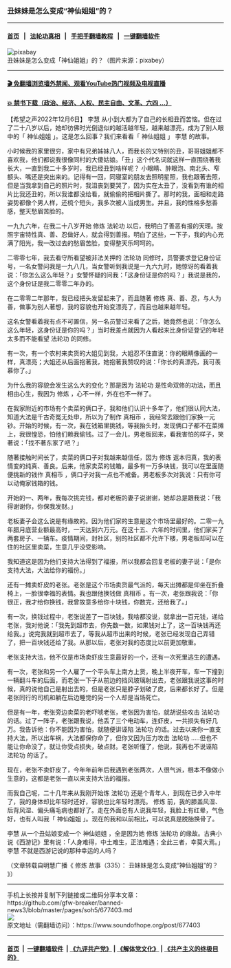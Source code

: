 ### 丑妹妹是怎么变成“神仙姐姐”的？
------------------------

#### [首页](https://github.com/gfw-breaker/banned-news3/blob/master/README.md) &nbsp;&nbsp;|&nbsp;&nbsp; [法轮功真相](https://github.com/begood0513/basic/blob/master/README.md)  &nbsp;&nbsp;|&nbsp;&nbsp; [手把手翻墙教程](https://github.com/gfw-breaker/guides/wiki)  &nbsp;&nbsp;|&nbsp;&nbsp; [一键翻墙软件](https://github.com/gfw-breaker/nogfw/blob/master/README.md)  



<div><img alt="pixabay" src="https://img.soundofhope.org/2022-12/1670364256388.jpg"/>
<br/><figcaption class="caption">
 丑妹妹是怎么变成「神仙姐姐」的？（图片来源：pixabey）
</figcaption></div><hr/>

#### [ 🎬  免翻墙浏览墙外禁闻、观看YouTube热门视频及电视直播](https://github.com/gfw-breaker/HelloWorld)

#### [ 💥  禁书下载（政治、经济、人权、民主自由、文革、六四 ...）](https://github.com/gfw-breaker/books/blob/master/README.md)

<div><div class="Content__Wrapper sc-1bvya0-0 elmmKw article_body" itemprop="articleBody">
 <div id="post_place_1">
 </div>
 <p class="meta-top">
  <span class="meta">
   【希望之声2022年12月6日】
  </span>
  <ok href="/term/815616">
   李慧
  </ok>
  从小到大都为了自己的长相丑而苦恼。但在过了二十八岁以后，她却彷佛时光倒退似的越活越年轻，越来越漂亮，成为了别人眼中的「
  <ok href="/term/67803">
   神仙姐姐
  </ok>
  」。这是怎么回事？我们来看看「
  <ok href="/term/67803">
   神仙姐姐
  </ok>
  」
  <ok href="/term/815616">
   李慧
  </ok>
  的故事。
 </p>
 <p>
  小时候我的家里很穷，家中有兄弟姊妹八人，而我长的又特别的丑，哥哥姐姐都不喜欢我，他们都说我很像同村的大傻姑娘。「丑」这个代名词就这样一直围绕著我长大，一直到我二十多岁时，我已经丑到啥样呢？ 小眼睛、肿眼泡、南北头、窄额头、嘴还是突出来的。记得有一回，同寝室的朋友去照明星照，我也跟著去照，但是当我拿到自己的照片时，我沮丧到要哭了，因为实在太丑了，没看到有谁的相片比我还丑的，所以我谁都没给看，就偷偷的把相片撕了。那时的我，面相和走路姿势都像个男人样，还梳个短头，我多次被人当成男生。并且，我的性格多愁善感，整天愁眉苦脸的。
 </p>
 <p>
  一九九六年，在我二十八岁开始
  <ok href="/term/554195">
   修炼
  </ok>
  <ok href="/term/968">
   法轮功
  </ok>
  以后，我明白了善恶有报的天理。按照宇宙特性真、善、忍做好人，就会得到善报。明白了这些，一下子，我的内心充满了阳光，我一改过去的愁眉苦脸，变得整天乐呵呵的。
 </p>
 <p>
  二零零七年，我去看守所看望被非法关押的
  <ok href="/term/968">
   法轮功
  </ok>
  同修时，员警要求登记身份证号，一名女警问我是一九八几，当女警听到我说是一九六九时，她惊讶的看着我说：「你怎么这么年轻？」女警怀疑的问我：「这身份证是你的吗？」我说是我的，这个身份证是我二零零二年办的。
 </p>
 <p>
  在二零零二年那年，我已经把头发留起来了，而且随著
  <ok href="/term/554195">
   修炼
  </ok>
  真、善、忍，与人为善，做事为别人著想，我的容貌也开始变漂亮了，而且也越来越年轻。
 </p>
 <p>
  这名女警看着我有点不可置信，另一名员警过来看了之后，她竟然也说：「你怎么这么年轻，这身份证是你的吗？」当时我差点就因为人看起来比身份证登记的年轻太多而不能看望
  <ok href="/term/968">
   法轮功
  </ok>
  的同修。
 </p>
 <p>
  有一次，有一个农村来卖货的大姐见到我，大姐忍不住直说：你的眼睛像画的一样，真漂亮；大姐还从后面抱著我，她抱著我赞叹的说：「你长的真漂亮，我可羡慕你了。」
 </p>
 <p>
  为什么我的容貌会发生这么大的变化？那是因为
  <ok href="/term/968">
   法轮功
  </ok>
  是性命双修的功法，而且相由心生，我因为
  <ok href="/term/554195">
   修炼
  </ok>
  ，心不一样，外在也不一样了。
 </p>
 <p>
  在我家附近的市场有个卖菜的俩口子，我和他们认识十多年了，他们很认同大法，知道大法是千古奇冤无处申，所以为了制作
  <ok href="/term/557180">
   真相币
  </ok>
  ，我经常去跟他们家换一元钞。开始的时候，有一次，我在钱箱里挑钱，等我抬头时，发现俩口子都不在菜摊上，我很惶恐，怕他们赖我偷钱。过了一会儿，男老板回来，看我害怕的样子，笑著说：「找不著东家了吧？」
 </p>
 <p>
  随著接触时间长了，卖菜的俩口子对我越来越信任，因为
  <ok href="/term/554195">
   修炼
  </ok>
  返本归真，我的表情变的纯真、善良。后来，他家卖菜的钱箱，最多有一万多块钱，我可以在里面随便挑新的钱作
  <ok href="/term/557180">
   真相币
  </ok>
  ，俩口子对我一点也不戒备。男老板多次对我说：只有你可以动俺家钱箱的钱。
 </p>
 <p>
  开始的一、两年，我每次挑完钱，都对老板的妻子说谢谢，她却总是跟我说：「我得谢谢你，你保我发财。」
 </p>
 <p>
  老板妻子会这么说是有缘故的。因为他们家的生意是这个市场里最好的。二零一九年腊月底营业额最高时，一天达到六万元。在这十五、六年的时间里，他们家买了两套房子、一辆车。疫情期间，封社区，别的社区都不允许下楼，男老板却可以在住的社区里卖菜，生意几乎没受影响。
 </p>
 <p>
  我知道这是因为他们支持大法得到了福报，所以我都会回复老板的妻子说：「是你支持大法，大法给你的福份。」
 </p>
 <p>
  还有一摊卖虾皮的老张。老张是这个市场卖货最气派的，每天出摊都是仰坐在折叠椅上，一脸很幸福的表情。我也跟他换钱做
  <ok href="/term/557180">
   真相币
  </ok>
  。有一次，老张跟我说：「你很正，我才给你换钱，我曾故意多给你十块钱，你数完，还给我了。」
 </p>
 <p>
  有一次，换钱过程中，老张说差了一百块钱，我啥都没说，就拿出一百元钱，递给老张，我对他说：「我先到超市去，你先数一数，如果钱对上了，这一百块钱再还给我。」说完我就到超市去了，等我从超市出来的时候，老张已经发现自己弄错了，把一百块钱还给了我。从那以后，老张对我的态度比以前更加敬重。
 </p>
 <p>
  老张支持大法，他不仅是市场卖虾皮生意最好的一个，还有一次死里逃生的遭遇。
 </p>
 <p>
  有一次，老张和另一个人雇了一个平头车上南方上货，晚上半夜开车，车一下撞到一辆翻斗车的后面，而老张一下子从前边的挡风玻璃射出去，老张跟我说这事的时候，真的说他自己是射出去的，但是老张只是脖子划破了皮，后来都长好了。但是老张同行的司机和躺在后边睡觉的另一个人却是当场死亡。
 </p>
 <p>
  但是有一年，老张旁边卖菜的老吓唬老张，老张因为害怕，就胡说些攻击
  <ok href="/term/968">
   法轮功
  </ok>
  的话。过了一阵子，老张跟我说，他丢了三个电动车，连虾皮，一共损失有好几万。我告诉他：你不能因为害怕，就随便讲诬陷
  <ok href="/term/968">
   法轮功
  </ok>
  的话。过去以来你一直支持大法，所以出车祸，大法都保你命了，但你又因为压力攻击
  <ok href="/term/968">
   法轮功
  </ok>
  .....但也不能让你命没了，就让你受点损失，破点财。老张听懂了，他说，我再也不说诬陷
  <ok href="/term/968">
   法轮功
  </ok>
  的话了。
 </p>
 <p>
  现在，老张不卖虾皮了，今年年前年后我遇到老张两次，人很气派，根本不像做小生意的，这都是老张一直以来支持大法的福报。
 </p>
 <p>
  而我自己呢，二十几年来从我刚开始炼
  <ok href="/term/968">
   法轮功
  </ok>
  还是个青年人，到现在已步入中年了，我的身体却比年轻时还好，容貌也比年轻时漂亮。
  <ok href="/term/554195">
   修炼
  </ok>
  前，我的膝盖风湿、后背风湿、偏头痛毛病也都好了。走在外面总有人说我年轻，我脸上有红晕，气色好，也有人叫我「
  <ok href="/term/67803">
   神仙姐姐
  </ok>
  」。现在的我和以前相比，可以说真是脱胎换骨了。
 </p>
 <p>
  <ok href="/term/815616">
   李慧
  </ok>
  从一个丑姑娘变成一个
  <ok href="/term/67803">
   神仙姐姐
  </ok>
  ，全是因为她
  <ok href="/term/554195">
   修炼
  </ok>
  <ok href="/term/968">
   法轮功
  </ok>
  的缘故。古典小说《西游记》里有说：「人身难得，中土难生，正法难遇；全此三者，幸莫大焉。」
  <ok href="/term/815616">
   李慧
  </ok>
  不就是西游记说的那种幸运的人吗？
 </p>
 <p>
  （文章转载自明慧广播《
  <ok href="/term/554195">
   修炼
  </ok>
  故事（335）：
  <ok href="https://www.mhradio.org/showprogram/14584.html">
   丑妹妹是怎么变成“神仙姐姐”的？
  </ok>
  》）
 </p>
</div>
</div>
<hr/>
手机上长按并复制下列链接或二维码分享本文章：<br/>
https://github.com/gfw-breaker/banned-news3/blob/master/pages/soh5/677403.md <br/>
<a href='https://github.com/gfw-breaker/banned-news3/blob/master/pages/soh5/677403.md'><img src='https://github.com/gfw-breaker/banned-news3/blob/master/pages/soh5/677403.md.png'/></a> <br/>
原文地址（需翻墙访问）：https://www.soundofhope.org/post/677403


------------------------
#### [首页](https://github.com/gfw-breaker/banned-news3/blob/master/README.md) &nbsp;|&nbsp; [一键翻墙软件](https://github.com/gfw-breaker/nogfw/blob/master/README.md) &nbsp;| [《九评共产党》](https://github.com/gfw-breaker/9ping.md/blob/master/README.md#九评之一评共产党是什么) | [《解体党文化》](https://github.com/gfw-breaker/jtdwh.md/blob/master/README.md) | [《共产主义的终极目的》](https://github.com/gfw-breaker/gczydzjmd.md/blob/master/README.md)


<img src='http://gfw-breaker.win/banned-news3/pages/soh5/677403.md' width='0px' height='0px'/>
